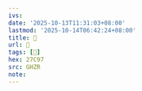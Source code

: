 ```yaml
---
ivs:
date: '2025-10-13T11:31:03+08:00'
lastmod: '2025-10-14T06:42:24+08:00'
title: 󰨄
url: 󰨄
tags: [𧲗]
hex: 27C97
src: GHZR
note:
---
```

